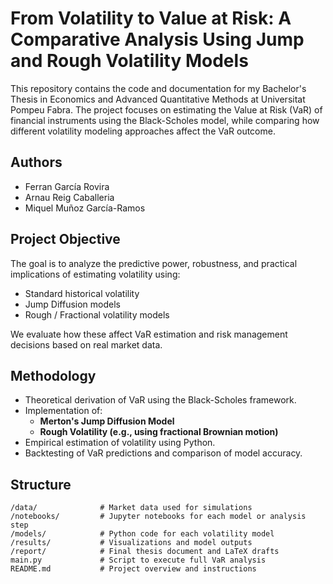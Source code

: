 # From Volatility to Value at Risk: A Comparative Analysis Using Jump and Rough Volatility Models

This repository contains the code and documentation for my Bachelor's Thesis in Economics and Advanced Quantitative Methods at Universitat Pompeu Fabra. The project focuses on estimating the Value at Risk (VaR) of financial instruments using the Black-Scholes model, while comparing how different volatility modeling approaches affect the VaR outcome.

## Authors

- Ferran García Rovira  
- Arnau Reig Caballeria
- Miquel Muñoz García-Ramos

## Project Objective

The goal is to analyze the predictive power, robustness, and practical implications of estimating volatility using:

- Standard historical volatility
- Jump Diffusion models
- Rough / Fractional volatility models

We evaluate how these affect VaR estimation and risk management decisions based on real market data.

## Methodology

- Theoretical derivation of VaR using the Black-Scholes framework.
- Implementation of:
  - **Merton's Jump Diffusion Model**
  - **Rough Volatility (e.g., using fractional Brownian motion)**
- Empirical estimation of volatility using Python.
- Backtesting of VaR predictions and comparison of model accuracy.

## Structure
```text
/data/              # Market data used for simulations
/notebooks/         # Jupyter notebooks for each model or analysis step
/models/            # Python code for each volatility model
/results/           # Visualizations and model outputs
/report/            # Final thesis document and LaTeX drafts
main.py             # Script to execute full VaR analysis
README.md           # Project overview and instructions
